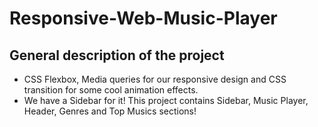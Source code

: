 # Responsive-Web-Music-Player
## General description of the project 

- CSS Flexbox, Media queries for our responsive design and CSS transition for some cool animation effects.
- We have a Sidebar for it! This project contains Sidebar, Music Player, Header, Genres and Top Musics sections!

